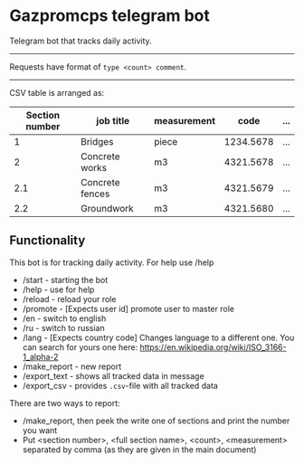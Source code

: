 # Gazpromcps telegram bot

Telegram bot that tracks daily activity.

---

Requests have format of `type <count> comment`.

---

CSV table is arranged as:

| Section number | job title       | measurement | code      | ... |
|----------------|-----------------|-------------|-----------|-----|
| 1              | Bridges         | piece       | 1234.5678 | ... |
| 2              | Concrete works  | m3          | 4321.5678 | ... |
| 2.1            | Concrete fences | m3          | 4321.5679 | ... |
| 2.2            | Groundwork      | m3          | 4321.5680 | ... |

## Functionality
This bot is for tracking daily activity. For help use /help

- /start - starting the bot
- /help - use for help
- /reload - reload your role
- /promote - [Expects user id] promote user to master role
- /en - switch to english
- /ru - switch to russian
- /lang - [Expects country code] Changes language to a different one. You can search for yours one here: https://en.wikipedia.org/wiki/ISO_3166-1_alpha-2
- /make_report - new report
- /export_text - shows all tracked data in message
- /export_csv - provides `.csv`-file with all tracked data

There are two ways to report:
- /make_report, then peek the write one of sections and print the number you want
- Put &lt;section number&gt;, &lt;full section name&gt;, &lt;count&gt;, &lt;measurement&gt; separated by comma (as they are given in the main document)
